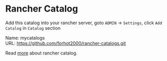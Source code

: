 Rancher Catalog
===============

Add this catalog into your rancher server, goto `ADMIN` -> `Settings`, click `Add Catalog` in `Catalog` section

Name: mycatalogs  
URL: https://github.com/forhot2000/rancher-catalogs.git

Read [more](http://docs.rancher.com/rancher/latest/en/catalog/) about rancher catalog.
